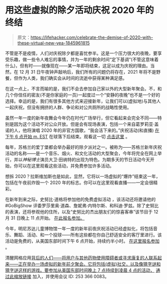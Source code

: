 # 用这些虚拟的除夕活动庆祝 2020 年的终结

> 原文：<https://lifehacker.com/celebrate-the-demise-of-2020-with-these-virtual-new-yea-1845961815>

不管是不是疫情，人们对庆祝除夕都是喜忧参半。这是一个压力很大的夜晚，要享受乐趣，做一些令人难忘的事情，并为一年的剩余时间“定下基调”(不管这意味着什么)，但有时——就像现在——某一年即将结束，这足以成为庆祝的理由。当然，在 12 月 31 日午夜钟声敲响后，我们所有的问题仍将存在，2021 年将不是野餐，但作为人类，我们确实会从时间的流逝中获得某种满足感。

在这一点上，不言而喻的是，我们不会去参加自己家以外的大型新年聚会。不，和几个你信任的密友(不是你家庭的一员)一起度过一个“安静的夜晚”也不是一个好的选择。幸运的是，我们有很多其他方式来迎接新年，让我们可以(虚拟地)与其他人一起庆祝，但没有拥挤的人群、争论和对公共厕所的战略性使用。

虽然一年一度的新年夜舞会今年仍在时代广场举行，但它看起来会完全不同——特别是因为这个活动不对公众开放。但是会有现场表演，包括一个来自葛罗莉亚·盖诺的人，他将演唱 2020 年的非官方国歌，“我会活下来的。”庆祝活动(和直播) [在下午 6 点开始 m. EST](https://www.timessquarenyc.org/times-square-new-years-eve/nye-live-schedule#schedule) 在球落下后结束。观看这一切 [点击这里](https://www.timessquarenyc.org/times-square-new-years-eve/nye-live-webcast) 。

每年，苏格兰的爱丁堡都会举办最好的除夕派对之一。被称为——苏格兰新年庆祝活动的名称——是一个音乐、烟火、和文化活动的大型聚会，今年将完全在网上举行，并以*神秘博士*演员大卫·田纳特的出现为特色。为期多天的节日活动今天开始，你可以在这里观看这些活动，并免费参加许多活动。

想拆 2020？拉斯维加斯也是如此，显然，它将以一场虚拟的“爆炸”结束这一年，包括在午夜前炸毁一个 2020 年的标志。你可以在这里观看直播——一定会很精彩。

在新年到来之际，史努比·道格将参加他的免费虚拟活动 ，该活动还将邀请他的#GoBigShow 评委罗莎里奥·道森、詹妮弗·内特尔斯、和科迪·罗兹。除了史努比的表演，还将参观他的住所，以及“史努比的杰出朋友们的惊喜客串”该节目于 12 月 31 日晚上 11 点开始。 [在此报名参加。](https://www.eventbrite.com/e/snoop-dogg-virtual-new-years-eve-special-tickets-132587993257?aff=ebdssbonlinesearch)

今年，明尼苏达儿童博物馆一年一度的新年前夜庆祝活动已经虚拟化，将包括音乐、舞蹈、活动、和一个投球——所有这些都在你自己舒适安全的客厅里进行。该活动是免费的，从美国东部时间下午 6 点开始，持续约半小时。 [在这里报名参加](https://store.mcm.org/webstore/shop/viewItems.aspx?cg=evt&c=EVTVR) 。

清醒网格应用[背后的人们——将用户与其他药物使用障碍者或寻求康复的人联系起来——正在举办一场虚拟的新年前夕聚会。它将包括(虚拟)社交，以及像猜字谜和猜字谜这样的游戏。要参加从美国东部时间晚上 7 点持续到凌晨 4 点的活动，](https://www.sobergrid.com/) [通过此缩放链接](https://zoom.us/j/2533660083) 加入，并使用会议 ID: 253 366 0083。